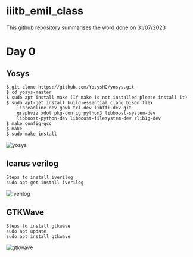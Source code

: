 # iiitb_emil_class
This github repository summarises the word done on 31/07/2023

# Day 0
## Yosys
```
$ git clone https://github.com/YosysHQ/yosys.git
$ cd yosys-master 
$ sudo apt install make (If make is not installed please install it) 
$ sudo apt-get install build-essential clang bison flex 
    libreadline-dev gawk tcl-dev libffi-dev git 
    graphviz xdot pkg-config python3 libboost-system-dev 
    libboost-python-dev libboost-filesystem-dev zlib1g-dev
$ make config-gcc
$ make 
$ sudo make install
```
![yosys](https://github.com/mrdunker/iiitb_emil_class/assets/38190245/345a1e66-96c9-4baa-b543-4c54a83c7f80)

## Icarus verilog
```
Steps to install iverilog
sudo apt-get install iverilog
```
![iverilog](https://github.com/mrdunker/iiitb_emil_class/assets/38190245/bb03caee-57ee-4d01-bd57-25e85e0f302f)

## GTKWave
```
Steps to install gtkwave
sudo apt update
sudo apt install gtkwave
```
![gtkwave](https://github.com/mrdunker/iiitb_emil_class/assets/38190245/61dea6a3-487c-4308-a8c4-f1d4477c992a)


